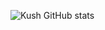 ![Kush GitHub stats](https://github-readme-stats.vercel.app/api?username=kushagraagent47&theme=dark&show_icons=true)
